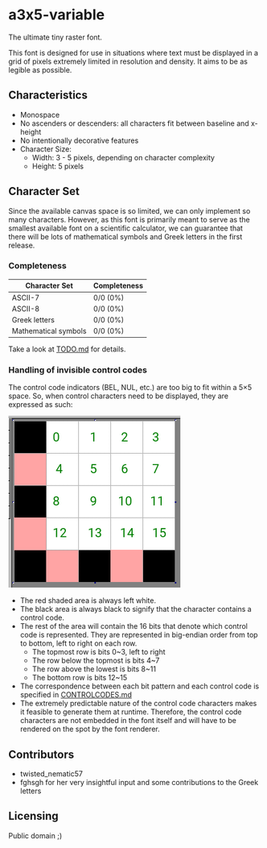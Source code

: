 # a3x5-variable

The ultimate tiny raster font.

This font is designed for use in situations where text must be displayed in a grid of pixels extremely limited in resolution and density. It aims to be as legible as possible.

## Characteristics

 * Monospace
 * No ascenders or descenders: all characters fit between baseline and x-height
 * No intentionally decorative features
 * Character Size:
   * Width: 3 - 5 pixels, depending on character complexity
   * Height: 5 pixels

## Character Set

Since the available canvas space is so limited, we can only implement so many characters. However, as this font is primarily meant to serve as the smallest available font on a scientific calculator, we can guarantee that there will be lots of mathematical symbols and Greek letters in the first release.

### Completeness

| Character Set              | Completeness |
| -------------------------- | ------------ |
| ASCII-7                    | 0/0 (0%)     |
| ASCII-8                    | 0/0 (0%)     |
| Greek letters              | 0/0 (0%)     |
| Mathematical symbols       | 0/0 (0%)     |

Take a look at [TODO.md](./TODO.md) for details.

### Handling of invisible control codes

The control code indicators (BEL, NUL, etc.) are too big to fit within a 5×5 space. So, when control characters need to be displayed, they are expressed as such:

![The codes are represented as a 4×4 grid of 16 bits with the MSB at the top left and LSB at the bottom right.](./_md_assets/markers.png "The codes are represented as a 4×4 grid of 16 bits with the MSB at the top left and LSB at the bottom right.")

* The red shaded area is always left white.
* The black area is always black to signify that the character contains a control code.
* The rest of the area will contain the 16 bits that denote which control code is represented. They are represented in big-endian order from top to bottom, left to right on each row.
  * The topmost row is bits 0~3, left to right
  * The row below the topmost is bits 4~7
  * The row above the lowest is bits 8~11
  * The bottom row is bits 12~15
* The correspondence between each bit pattern and each control code is specified in [CONTROLCODES.md](./CONTROLCODES.md)
* The extremely predictable nature of the control code characters makes it feasible to generate them at runtime. Therefore, the control code characters are not embedded in the font itself and will have to be rendered on the spot by the font renderer.

## Contributors

* twisted_nematic57
* fghsgh for her very insightful input and some contributions to the Greek letters

## Licensing

Public domain ;)
